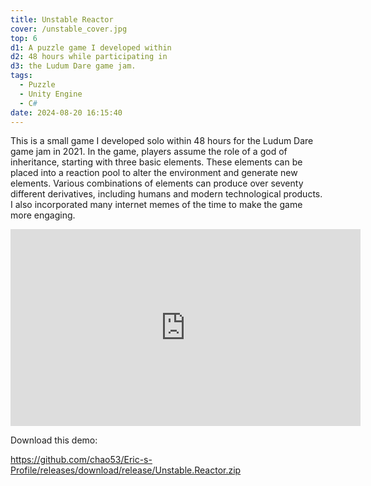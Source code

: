 ```yaml
---
title: Unstable Reactor
cover: /unstable_cover.jpg
top: 6
d1: A puzzle game I developed within 
d2: 48 hours while participating in 
d3: the Ludum Dare game jam.
tags:
  - Puzzle
  - Unity Engine
  - C#
date: 2024-08-20 16:15:40
---
```








This is a small game I developed solo within 48 hours for the Ludum Dare game jam in 2021. In the game, players assume the role of a god of inheritance, starting with three basic elements. These elements can be placed into a reaction pool to alter the environment and generate new elements. Various combinations of elements can produce over seventy different derivatives, including humans and modern technological products. I also incorporated many internet memes of the time to make the game more engaging. 






<iframe width="560" height="315" src="https://www.youtube.com/embed/T6lm4H4WONw?si=suLRzsBBZc10OHJx" title="YouTube video player" frameborder="0" allow="accelerometer; autoplay; clipboard-write; encrypted-media; gyroscope; picture-in-picture; web-share" referrerpolicy="strict-origin-when-cross-origin" allowfullscreen></iframe>



Download this demo:

https://github.com/chao53/Eric-s-Profile/releases/download/release/Unstable.Reactor.zip
